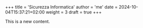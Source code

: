 +++
title = 'Sicurezza Informatica'
author = 'me'
date = 2024-10-04T15:37:21+02:00
weight = 3
draft = true
+++

This is a new content.